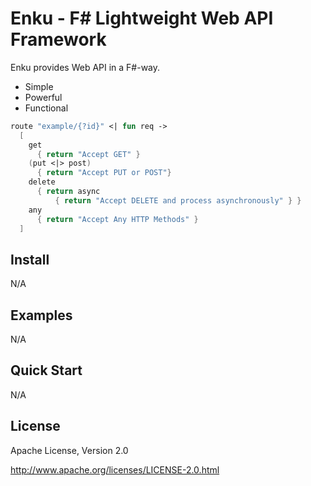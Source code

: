 # Enku - F# Lightweight Web API Framework

Enku provides Web API in a F#-way.

- Simple
- Powerful
- Functional

```fsharp
route "example/{?id}" <| fun req -> 
  [ 
    get
      { return "Accept GET" }
    (put <|> post)
      { return "Accept PUT or POST"}
    delete
      { return async 
          { return "Accept DELETE and process asynchronously" } }
    any
      { return "Accept Any HTTP Methods" }
  ]
```

## Install

N/A

## Examples

N/A

## Quick Start

N/A

## License

Apache License, Version 2.0

http://www.apache.org/licenses/LICENSE-2.0.html